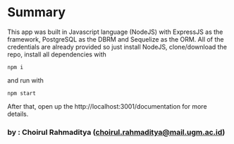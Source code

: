 # Summary
This app was built in Javascript language (NodeJS) with ExpressJS as the framework, PostgreSQL as the DBRM and Sequelize as the ORM. All of the credentials are already provided so just install NodeJS, clone/download the repo, install all dependencies with 
```
npm i
```
and run with 
```
npm start
```

After that, open up the http://localhost:3001/documentation for more details.

### by : Choirul Rahmaditya (choirul.rahmaditya@mail.ugm.ac.id)